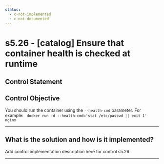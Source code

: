 ```yaml
---
status:
  - c-not-implemented
  - c-not-documented
---
```


# s5.26 - \[catalog\] Ensure that container health is checked at runtime

## Control Statement

## Control Objective

You should run the container using the `--health-cmd` parameter.    For example:  ```  docker run -d --health-cmd='stat /etc/passwd || exit 1' nginx  ```

______________________________________________________________________

## What is the solution and how is it implemented?

Add control implementation description here for control s5.26

______________________________________________________________________
